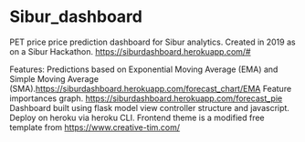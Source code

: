 # Sibur_dashboard
PET price price prediction dashboard for Sibur analytics. 
Created in 2019 as on a Sibur Hackathon. https://siburdashboard.herokuapp.com/#

Features:
Predictions based on Exponential Moving Average (EMA) and Simple Moving Average (SMA).https://siburdashboard.herokuapp.com/forecast_chart/EMA
Feature importances graph. https://siburdashboard.herokuapp.com/forecast_pie
Dashboard built using flask model view controller structure and javascript.
Deploy on heroku via heroku CLI.
Frontend theme is a modified free template from https://www.creative-tim.com/
